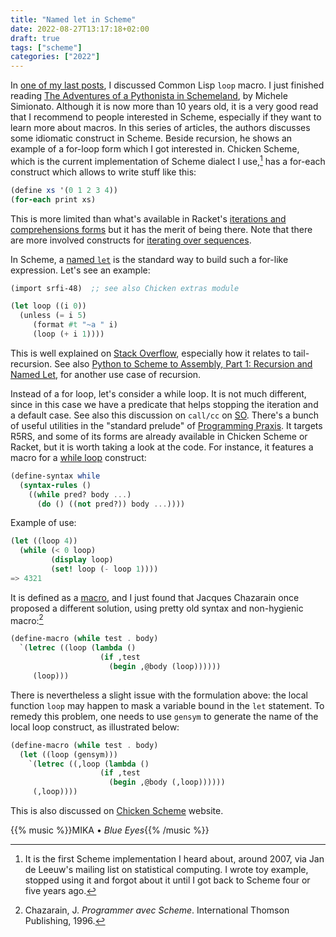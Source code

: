 ```yaml
---
title: "Named let in Scheme"
date: 2022-08-27T13:17:18+02:00
draft: true
tags: ["scheme"]
categories: ["2022"]
---
```


In [one of my last posts], I discussed Common Lisp `loop` macro. I just finished reading [The Adventures of a Pythonista in Schemeland], by Michele Simionato. Although it is now more than 10 years old, it is a very good read that I recommend to people interested in Scheme, especially if they want to learn more about macros. In this series of articles, the authors discusses some idiomatic construct in Scheme. Beside recursion, he shows an example of a for-loop form which I got interested in. Chicken Scheme, which is the current implementation of Scheme dialect I use,[^1] has a for-each construct which allows to write stuff like this:

```scheme
(define xs '(0 1 2 3 4))
(for-each print xs)
```

This is more limited than what's available in Racket's [iterations and comprehensions forms] but it has the merit of being there. Note that there are more involved constructs for [iterating over sequences].

In Scheme, a [named `let`] is the standard way to build such a for-like expression. Let's see an example:

```scheme
(import srfi-48)  ;; see also Chicken extras module

(let loop ((i 0))
  (unless (= i 5)
     (format #t "~a " i)
     (loop (+ i 1))))
```

This is well explained on [Stack Overflow], especially how it relates to tail-recursion. See also [Python to Scheme to Assembly, Part 1: Recursion and Named Let](https://davidad.github.io/blog/2014/02/28/python-to-scheme-to-assembly-1/), for another use case of recursion.

Instead of a for loop, let's consider a while loop. It is not much different, since in this case we have a predicate that helps stopping the iteration and a default case. See also this discussion on `call/cc` on [SO]. There's a bunch of useful utilities in the "standard prelude" of [Programming Praxis]. It targets R5RS, and some of its forms are already available in Chicken Scheme or Racket, but it is worth taking a look at the code. For instance, it features a macro for a [while loop] construct:

```scheme
(define-syntax while
  (syntax-rules ()
    ((while pred? body ...)
      (do () ((not pred?)) body ...))))
```

Example of use:

```scheme
(let ((loop 4))
  (while (< 0 loop)
         (display loop)
         (set! loop (- loop 1))))
=> 4321
```

It is defined as a [macro], and I just found that Jacques Chazarain once proposed a different solution, using pretty old syntax and non-hygienic macro:[^2]

```scheme
(define-macro (while test . body)
  `(letrec ((loop (lambda ()
                    (if ,test
                      (begin ,@body (loop))))))
     (loop)))
```

There is nevertheless a slight issue with the formulation above: the local function `loop` may happen to mask a variable bound in the `let` statement. To remedy this problem, one needs to use `gensym` to generate the name of the local loop construct, as illustrated below:

```scheme
(define-macro (while test . body)
  (let ((loop (gensym)))
    `(letrec ((,loop (lambda ()
                    (if ,test
                      (begin ,@body (,loop))))))
     (,loop))))
```

This is also discussed on [Chicken Scheme] website.

{{% music %}}MIKA • _Blue Eyes_{{% /music %}}

[^1]: It is the first Scheme implementation I heard about, around 2007, via Jan de Leeuw's mailing list on statistical computing. I wrote toy example, stopped using it and forgot about it until I got back to Scheme four or five years ago.
[^2]: Chazarain, J. _Programmer avec Scheme_. International Thomson Publishing, 1996.

[one of my last posts]: /post/cl-loop-macro/
[the adventures of a pythonista in schemeland]: http://www.phyast.pitt.edu/~micheles/scheme/
[iterations and comprehensions forms]: https://docs.racket-lang.org/reference/for.html
[iterating over sequences]: https://wiki.call-cc.org/eggref/5/sequences#iteration-constructs
[named `let`]: https://people.csail.mit.edu/jaffer/r5rs_6.html#IDX130
[stack overflow]: https://stackoverflow.com/questions/31909121/how-does-the-named-let-in-the-form-of-a-loop-work
[so]: https://stackoverflow.com/a/44110742/420055
[programming praxis]: https://programmingpraxis.com/contents/standard-prelude/
[while loop]: https://programmingpraxis.com/contents/standard-prelude/#control-flow
[macro]: https://docs.scheme.org/guide/macros/
[chicken scheme]: https://wiki.call-cc.org/man/5/Module%20(chicken%20syntax)#explicit-renaming-macros

